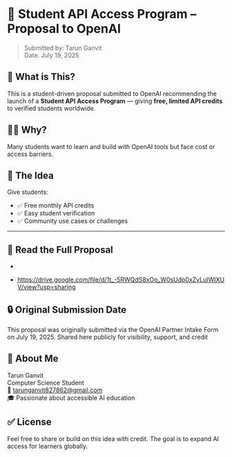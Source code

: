 # 📘 Student API Access Program – Proposal to OpenAI

> Submitted by: Tarun Ganvit  
> Date: July 19, 2025

## 🎯 What is This?

This is a student-driven proposal submitted to OpenAI recommending the launch of a **Student API Access Program** — giving **free, limited API credits** to verified students worldwide.

## 👩‍💻 Why?

Many students want to learn and build with OpenAI tools but face cost or access barriers.

## 🎁 The Idea

Give students:
- ✅ Free monthly API credits
- ✅ Easy student verification
- ✅ Community use cases or challenges

---

## 📎 Read the Full Proposal

- 

- https://drive.google.com/file/d/1t_-5RWQdS8xOo_W0sUdp0xZyLuIWIXUV/view?usp=sharing

## 🔒 Original Submission Date

This proposal was originally submitted via the OpenAI Partner Intake Form on July 19, 2025. Shared here publicly for visibility, support, and credit

## 🙋 About Me

Tarun Ganvit  
Computer Science Student  
📧 tarunganvit827862@gmail.com  
🎓 Passionate about accessible AI education


## ✅ License

Feel free to share or build on this idea with credit. The goal is to expand AI access for learners globally.
